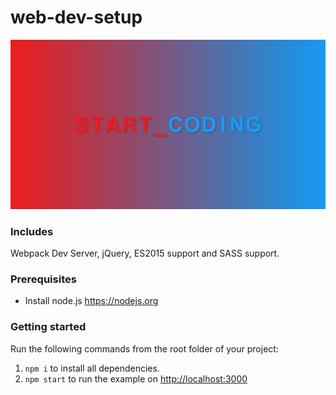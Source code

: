 # web-dev-setup

![alt tag](screenshot.png)

### Includes
Webpack Dev Server, jQuery, ES2015 support and SASS support.

### Prerequisites
- Install node.js <https://nodejs.org>

### Getting started
Run the following commands from the root folder of your project:
1. `npm i` to install all dependencies.
2. `npm start` to run the example on <http://localhost:3000>
